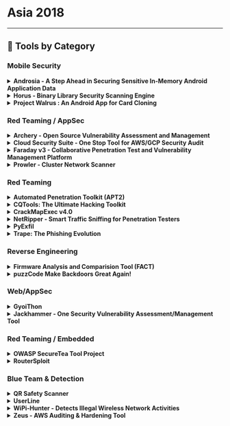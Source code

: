 # Asia 2018
---
## 🧠 Tools by Category
### Mobile Security

<details><summary><strong>Androsia - A Step Ahead in Securing Sensitive In-Memory Android Application Data</strong></summary>

![BH-ASIA-18](https://img.shields.io/badge/BH-ASIA-18-blue) ![Category: Mobile Security](https://img.shields.io/badge/Category:%20Mobile%20Security-yellow) ![Samit Anwer](https://img.shields.io/badge/Samit%20Anwer-informational)

🔗 **Link:** [Androsia - A Step Ahead in Securing Sensitive In-Memory Android Application Data](#)  
📝 **Description:** Each Android app runs in its own VM, with every VM allocated a limited heap size for creating new objects. Neither the app nor the OS differentiates between regular objects and objects that contain security sensitive information. The sensitive objects like any other object are kept around in the heap until the app hits a memory constraint. The OS then invokes the Dalvik garbage collector in order to reclaim memory from unreferenced objects on the heap and provides the reclaimed memory back to the app. However, there is no guarantee the objects containing security sensitive information will be cleared from memory. Even though objects might not be used ahead in the program, they might still be referenced directly or indirectly by a GC root which would prevent them from getting collected - a situation known as memory leak.Android does not provide explicit APIs to reclaim memory from sensitive objects which are not "used" ahead in the program. "java.security.*" library does provide classes for holding sensitive data (like KeyStore.PasswordProtection) and API's (like destroy()) to remove sensitive content from the objects. However, the onus of calling these APIs is on the developer. Developers may invoke these APIs at a stage very late in the code or worst may even forget to invoke them. This leaves a window of time where the security critical objects, which are not used any further in the program, live in the heap memory and wait to be garbage collected. During this window, a compromise of the app can allow an attacker to read the credentials by dumping the heap memory. This is a needless risk every Android application lives with today.We propose a tool called Androsia, which uses a summary based [1] inter-procedural data-flow analysis to determine the points in the program where security sensitive objects are last used (so that their content can be cleared). Androsia then performs bytecode transformation of the app to flush out the secrets resetting the objects to their default values.[1] D. Yan, G. Xu, and A. Rountev. Rethinking soot for summary-based wholeprogram analysis. In Proceedings of the ACM SIGPLAN International Workshop on State of the Art in Java Program Analysis, SOAP '12, pages 9â14, New York, NY, USA, 2012. ACM

</details>

<details><summary><strong>Horus - Binary Library Security Scanning Engine</strong></summary>

![BH-ASIA-18](https://img.shields.io/badge/BH-ASIA-18-blue) ![Category: Mobile Security](https://img.shields.io/badge/Category:%20Mobile%20Security-yellow) ![Qin Chen](https://img.shields.io/badge/Qin%20Chen-informational) ![Jiashui Wang](https://img.shields.io/badge/Jiashui%20Wang-informational)

🔗 **Link:** [Horus - Binary Library Security Scanning Engine](#)  
📝 **Description:** Horus is a scanning engine for mobile security mainly used to detect security risks of binary library, including detection of binary vulnerabilities and malicious behavior. Horus is currently used within Alipay Inc. It is designed as a rule-based framework. As many mobile apps use a large number of third-party libraries - such as libopenssl, libffmpeg and so on - Horus supports security detection of various types of binary libraries. New product or new task connects to it by calling the interface. By adding and removing defined rules (CVE,patch,txt), the user will get a distribution or matching statistic for vulnerability, backdoor or malicious activity, etc. Now,It matches rules at different level: binary function level, binary pattern level and binary instruction level.Horus has resolved thousands of application security risks and help us improve the security of applications effectively and reliably. We want to open this security scanning engine through Arsenal. We hope to improve matching algorithms and performance of Horus in the future with more ai power inside. We also hope more and more security developers can work together to improve Horus.

</details>

<details><summary><strong>Project Walrus : An Android App for Card Cloning</strong></summary>

![BH-ASIA-18](https://img.shields.io/badge/BH-ASIA-18-blue) ![Category: Mobile Security](https://img.shields.io/badge/Category:%20Mobile%20Security-yellow) ![Daniel Underhay](https://img.shields.io/badge/Daniel%20Underhay-informational) ![Matthew Daley](https://img.shields.io/badge/Matthew%20Daley-informational)

🔗 **Link:** [Project Walrus : An Android App for Card Cloning](https://github.com/TeamWalrus/Walrus)  
📝 **Description:** Project Walrus is an Android app we're developing to let pentesters make better use of their contactless card devices, like the Proxmark and the Chameleon Mini. Come and see how Walrus can help you on your next red team, or just come so I can clone your access cards.

</details>


### Red Teaming / AppSec

<details><summary><strong>Archery - Open Source Vulnerability Assessment and Management</strong></summary>

![BH-ASIA-18](https://img.shields.io/badge/BH-ASIA-18-blue) ![Category: Red Teaming / AppSec](https://img.shields.io/badge/Category:%20Red%20Teaming%20/%20AppSec-red) ![Anand Tiwari](https://img.shields.io/badge/Anand%20Tiwari-informational)

🔗 **Link:** [Archery - Open Source Vulnerability Assessment and Management](https://github.com/archerysec/archerysec)  
📝 **Description:** Archery is an open-source vulnerability assessment and management tool which helps developers and pentesters to perform scans and manage vulnerabilities. Archery uses popular open-source tools to perform comprehensive scanning for web application and network. It also performs web application dynamic authenticated scanning and covers the whole applications by using selenium. The developers can also utilize the tool for implementation of their DevOps CI/CD environment.The main capabilities of our Archery include:Perform Web and Network Vulnerability Scanning using open-source tools.Correlates and Collaborate all raw scans data, show them in a consolidated manner.Perform authenticated web scanning.Perform web application scanning using selenium.Vulnerability Management.Enable REST API's for developers to perform scanning and Vulnerability Management.Useful for DevOps teams for Vulnerability Management.More documentation here:https://archerysec.github.io/archerysec/

</details>

<details><summary><strong>Cloud Security Suite - One Stop Tool for AWS/GCP Security Audit</strong></summary>

![BH-ASIA-18](https://img.shields.io/badge/BH-ASIA-18-blue) ![Category: Red Teaming / AppSec](https://img.shields.io/badge/Category:%20Red%20Teaming%20/%20AppSec-red) ![Jayesh Chauhan](https://img.shields.io/badge/Jayesh%20Chauhan-informational) ![Shivankar Madaan](https://img.shields.io/badge/Shivankar%20Madaan-informational)

🔗 **Link:** [Cloud Security Suite - One Stop Tool for AWS/GCP Security Audit](#)  
📝 **Description:** Nowadays, cloud infrastructure is pretty much the de-facto service used by large/small companies. Most of the major organizations have entirely moved to cloud. With more and more companies moving to cloud, the security of cloud becomes a major concern. While AWS & GCP provides you protection with traditional security methodologies and has a neat structure for authorisation/configuration, its security is as robust as the person in charge of creating/assigning these configuration policies. As we all know, human error is inevitable and any such human mistake could lead to catastrophic damage to the environment.A few vulnerable scenarios:Your security groups, password policy or IAM policies are not configured properlyS3 buckets are world-readableWeb servers supporting vulnerable ssl ciphersPorts exposed to public with vulnerable services running on themIf root credentials are usedLogging or MFA is disabledAnd many more such scenarios...Knowing all this, audit of AWS/GCP infrastructure becomes a hectic task! There are few open source tools that help AWS/GCP auditing, but none of them have an exhaustive checklist. Also, collecting, setting up all the tools, and looking at different result sets is a painful task. Moreover, while maintaining big infrastructures, system audit of server instances is a major task as well.CS Suite is a one stop tool for auditing the security posture of the AWS/GCP infrastructure and does OS audits as well. CS Suite leverages current open-source tools capabilities and has other missing checks added into one tool to rule them all. CS-Suite also supports JSON output which can be consumed for further usage.

</details>

<details><summary><strong>Faraday v3 - Collaborative Penetration Test and Vulnerability Management Platform</strong></summary>

![BH-ASIA-18](https://img.shields.io/badge/BH-ASIA-18-blue) ![Category: Red Teaming / AppSec](https://img.shields.io/badge/Category:%20Red%20Teaming%20/%20AppSec-red) ![Emilio Couto](https://img.shields.io/badge/Emilio%20Couto-informational)

🔗 **Link:** [Faraday v3 - Collaborative Penetration Test and Vulnerability Management Platform](https://github.com/wannadie/mendeley-parser/blob/master/output/electrical-and-electronic-engineering/electrical-and-electronic-engineering-g.csv)  
📝 **Description:** The idea behind Faraday is to help you to share all the information that is generated during a pentest, vulnerability assessment or scan without changing the way you work. You run a command, import a report, and Faraday will normalize the results and share them with the rest of the team in real-time. Faraday has more than 60 plugins available (and counting), including the most popular commercial and open-source tools. If you use a tool that Faraday doesn't have a plugin for, you can create your own! During this presentation we're going to release Faraday v3.0 with all the new features that we were working on for the last couple of months that include a huge back-end change. Come check it out!

</details>

<details><summary><strong>Prowler - Cluster Network Scanner</strong></summary>

![BH-ASIA-18](https://img.shields.io/badge/BH-ASIA-18-blue) ![Category: Red Teaming / AppSec](https://img.shields.io/badge/Category:%20Red%20Teaming%20/%20AppSec-red) ![Faith See Wan Yi](https://img.shields.io/badge/Faith%20See%20Wan%20Yi-informational) ![Chi Seng Wong](https://img.shields.io/badge/Chi%20Seng%20Wong-informational) ![Timothy Liu](https://img.shields.io/badge/Timothy%20Liu-informational)

🔗 **Link:** [Prowler - Cluster Network Scanner](https://github.com/nd7141/icml2020/blob/master/neurips_2019_accepted.txt)  
📝 **Description:** Prowler is a Cluster Network Vulnerability Scanner, developed during Singapore Infosec Community Hackathon - HackSmith v1.0. It is implemented on a cluster of Raspberry Pi and it will scan a network for vulnerabilities, such as default/weak credentials, that can be easily exploited.

</details>


### Red Teaming

<details><summary><strong>Automated Penetration Toolkit (APT2)</strong></summary>

![BH-ASIA-18](https://img.shields.io/badge/BH-ASIA-18-blue) ![Category: Red Teaming](https://img.shields.io/badge/Category:%20Red%20Teaming-red) ![Adam Compton](https://img.shields.io/badge/Adam%20Compton-informational)

🔗 **Link:** [Automated Penetration Toolkit (APT2)](https://github.com/toolswatch/blackhat-arsenal-tools/blob/master/vulnerability_assessment/apt2.md)  
📝 **Description:** Nearly every penetration test begins the same way - run a NMAP scan, review the results, choose interesting services to enumerate and attack/exploit, and perform post-exploitation activities. What was once a fairly time consuming manual process, is now automated! Automated Penetration Testing Toolkit (APT2) is an extendable modular framework designed to automate common tasks performed during penetration testing. APT2 can chain data gathered from different modules together to build dynamic attack paths. Starting with a NMAP scan of the target environment, discovered ports and services become triggers for the various modules which in turn can fire additional triggers. Have FTP, Telnet, or SSH? APT2 will attempt common authentication. Have SMB? APT2 determines what OS and looks for shares, null sessions, and other information. Modules include everything from enumeration, scanning, brute forcing, and even integration with Metasploit. Come check out how APT2 will save you time on every engagement.Have you seen APT2 before? Great, now come and check out some of the new and enhanced features which include stream lined operations, additional modules, and improvements to the overall ease of module creation and development.

</details>

<details><summary><strong>CQTools: The Ultimate Hacking Toolkit</strong></summary>

![BH-ASIA-18](https://img.shields.io/badge/BH-ASIA-18-blue) ![Category: Red Teaming](https://img.shields.io/badge/Category:%20Red%20Teaming-red) ![Paula Januszkiewicz](https://img.shields.io/badge/Paula%20Januszkiewicz-informational) ![Greg Tworek](https://img.shields.io/badge/Greg%20Tworek-informational)

🔗 **Link:** [CQTools: The Ultimate Hacking Toolkit](#)  
📝 **Description:** CQURE Team has written over 200 hacking tools during penetration testing. We decided to choose the top 35 tools and pack them in a toolkit called CQTools. This toolkit allows you to deliver complete attacks within the infrastructure, starting with sniffing and spoofing activities, going through information extraction, password extraction, custom shell generation, custom payload generation, hiding code from antivirus solutions, various keyloggers and leverage this information to deliver attacks. Some of the tools are based on discoveries that were released to the world for the first time by CQURE Team; some of the tools took years to complete, and all of the tools work in a straightforward manner. CQTools is the ultimate toolkit to have when delivering penetration test. The tools simply work, and we use them in practice during our cybersecurity assignments. Come and have a look how our CQTools can boost your penetration testing experience!

</details>

<details><summary><strong>CrackMapExec v4.0</strong></summary>

![BH-ASIA-18](https://img.shields.io/badge/BH-ASIA-18-blue) ![Category: Red Teaming](https://img.shields.io/badge/Category:%20Red%20Teaming-red) ![Marcello Salvati](https://img.shields.io/badge/Marcello%20Salvati-informational)

🔗 **Link:** [CrackMapExec v4.0](https://github.com/byt3bl33d3r/CrackMapExec/blob/master/pyproject.toml)  
📝 **Description:** Ever needed to pentest a network with 10 gazillion hosts with a very limited time frame? Ever wanted to Mimikatz entire subnets? How about shelling entire subnets? How about dumping SAM hashes? Share spidering? Keeping track of all the credentials you pillaged? (The list goes on)! All while doing this in the stealthiest way possible? Look no further than CrackMapExec! CrackMapExec (a.k.a CME) is a modular post-exploitation tool written in Python that helps automate assessing the security of *large* Active Directory networks. Built with stealth in mind, CME follows the concept of "Living off the Land": abusing built-in Active Directory features/protocols to achieve it's functionality and allowing it to evade most endpoint protection, IDS and IPS solutions. Although meant to be used primarily for offensive purposes, CME can be used by blue teams as well to assess account privileges, find misconfigurations and simulate attack scenarios. In this demo, the author will be showing off v4.0, a major update to the tool bringing more feature and capabilities than ever before! If you are interested in the latest and greatest Active Directory attacks/techniques, weaponizing them at scale and general cool AD stuff this is the demo for you!

</details>

<details><summary><strong>NetRipper - Smart Traffic Sniffing for Penetration Testers</strong></summary>

![BH-ASIA-18](https://img.shields.io/badge/BH-ASIA-18-blue) ![Category: Red Teaming](https://img.shields.io/badge/Category:%20Red%20Teaming-red) ![Ionut Popescu](https://img.shields.io/badge/Ionut%20Popescu-informational)

🔗 **Link:** [NetRipper - Smart Traffic Sniffing for Penetration Testers](https://github.com/NytroRST/NetRipper)  
📝 **Description:** NetRipper is a post-exploitation tool targeting Windows systems which uses API hooking in order to intercept network traffic. It also uses encryption-related functions from a low privileged user, making it able to capture both plain-text traffic and encrypted traffic before encryption/after decryption.

</details>

<details><summary><strong>PyExfil</strong></summary>

![BH-ASIA-18](https://img.shields.io/badge/BH-ASIA-18-blue) ![Category: Red Teaming](https://img.shields.io/badge/Category:%20Red%20Teaming-red) ![Yuval Nativ](https://img.shields.io/badge/Yuval%20Nativ-informational)

🔗 **Link:** [PyExfil](https://github.com/cjcase/beaconleak)  
📝 **Description:** PyExfil is a data exfiltration package with various data exfiltration techniques for various scenarios.

</details>

<details><summary><strong>Trape: The Phishing Evolution</strong></summary>

![BH-ASIA-18](https://img.shields.io/badge/BH-ASIA-18-blue) ![Category: Red Teaming](https://img.shields.io/badge/Category:%20Red%20Teaming-red) ![Jose Pino](https://img.shields.io/badge/Jose%20Pino-informational) ![Jhonathan Espinosa](https://img.shields.io/badge/Jhonathan%20Espinosa-informational)

🔗 **Link:** [Trape: The Phishing Evolution](https://github.com/GNOME/libsoup/blob/master/NEWS)  
📝 **Description:** Trape is a recognition tool that allows you to track people and make phishing attacks in real time; the information you can get is very detailed. The objective is to teach the world the possible outcomes through this strategy -- the big Internet companies could be monitoring you, getting information beyond your IP, such as the sessions of your sites or Internet services.

</details>


### Reverse Engineering

<details><summary><strong>Firmware Analysis and Comparision Tool (FACT)</strong></summary>

![BH-ASIA-18](https://img.shields.io/badge/BH-ASIA-18-blue) ![Category: Reverse Engineering](https://img.shields.io/badge/Category:%20Reverse%20Engineering-orange) ![Peter Weidenbach](https://img.shields.io/badge/Peter%20Weidenbach-informational)

🔗 **Link:** [Firmware Analysis and Comparision Tool (FACT)](https://github.com/fkie-cad/FACT_core/wiki)  
📝 **Description:** The Firmware Analysis and Comparison Tool (FACT) is intended to automate Firmware Security analysis. Thereby, it shall be easy to use (web GUI), extend (plug-in system) and integrate (REST API). When analyzing Firmware, you face several challenges: unpacking, initial analysis, identifying changes towards other versions, find other firmware images that might share vulnerabilities you just found. FACT is able to automate many aspects of these challenges leading to a massive speedup in the firmware analysis process. This means you can focus on the fun part of finding new vulnerabilities, whereas FACT does all the boring stuff for you.Source code: https://protect-eu.mimecast.com/s/FefbCNL66FZqmPNsmynnm?domain=github.comAdditional information: https://protect-eu.mimecast.com/s/siORCOM00sNLmZACv-Iml?domain=fkie-cad.github.io

</details>

<details><summary><strong>puzzCode Make Backdoors Great Again!</strong></summary>

![BH-ASIA-18](https://img.shields.io/badge/BH-ASIA-18-blue) ![Category: Reverse Engineering](https://img.shields.io/badge/Category:%20Reverse%20Engineering-orange) ![Sheng-Hao Ma](https://img.shields.io/badge/Sheng-Hao%20Ma-informational)

🔗 **Link:** [puzzCode Make Backdoors Great Again!](#)  
📝 **Description:** puzzCode is a simple compiler based on mingw, written in C# to build windows applications in such a way that they can't be analysed by standard analysis tools (e.g. IDA, Ollydbg, x64dbg, Snowman Decompiler, etc.)puzzCode is based on MinGW to compile C/C++ source code to assembly language while also obfuscating every instruction. puzzCode transforms each original instruction into obfuscated code by breaking each function into countless pieces.The most important thing is that the executable (exe) file, once compiled by puzzCode will be undetectable by antivirus as it effectively will create a completely new application.

</details>


### Web/AppSec

<details><summary><strong>GyoiThon</strong></summary>

![BH-ASIA-18](https://img.shields.io/badge/BH-ASIA-18-blue) ![Category: Web/AppSec](https://img.shields.io/badge/Category:%20Web/AppSec-blue) ![Isao Takaesu](https://img.shields.io/badge/Isao%20Takaesu-informational) ![Masafumi Masuya](https://img.shields.io/badge/Masafumi%20Masuya-informational) ![Toshitsugu Yoneyama](https://img.shields.io/badge/Toshitsugu%20Yoneyama-informational) ![Takeshi Terada](https://img.shields.io/badge/Takeshi%20Terada-informational) ![Tomoyuki Kudo](https://img.shields.io/badge/Tomoyuki%20Kudo-informational)

🔗 **Link:** [GyoiThon](#)  
📝 **Description:** GyoiThon is a growing penetration test tool using Deep Learning. Deep Learning improves classification accuracy in proportion to the amount of learning data. Therefore, GyoiThon will be taking in new learning data during every scan. Since GyoiThon uses various features of software included in HTTP response as learning data, the more you scan, the more the accuracy of software detection improves. For this reason, GyoiThon is a growing penetration test tool.GyoiThon identifies the software installed on web server (OS, Middleware, Framework, CMS, etc...) based on the learning data. After that, GyoiThon executes valid exploits for the identified software. GyoiThon automatically generates reports of scan results. GyoiThon executes the above processing automatically.GyoiThon consists of three engines:Software analysis engine - It identifies software based on HTTP response obtained by normal access to web server using Deep Learning base and signature base.Vulnerability determination engine - It collects vulnerability information corresponding to identify software by the software analysis engine. And, the engine executes an exploit corresponding to the vulnerability of the software and checks whether the software is affected by the vulnerability.Report generation engine - It generates a report that summarizes the risks of vulnerabilities and the countermeasure.Traditional penetration testing tools are very inefficient because they execute all signatures; however, unlike traditional penetration testing tools, GyoiThon is very efficient because it executes only valid exploits for the identified software. As a result, the user's burden will be greatly reduce, and GyoiThon will greatly contribute to the security improvement of many web servers.

</details>

<details><summary><strong>Jackhammer - One Security Vulnerability Assessment/Management Tool</strong></summary>

![BH-ASIA-18](https://img.shields.io/badge/BH-ASIA-18-blue) ![Category: Web/AppSec](https://img.shields.io/badge/Category:%20Web/AppSec-blue) ![Rajagopal VR](https://img.shields.io/badge/Rajagopal%20VR-informational) ![Krishna Chaitanya Yarramsetty](https://img.shields.io/badge/Krishna%20Chaitanya%20Yarramsetty-informational)

🔗 **Link:** [Jackhammer - One Security Vulnerability Assessment/Management Tool](#)  
📝 **Description:** Jackhammer is an integrated tool suite that comes with out-of-the-box industry standard integrations. It is a first-of-its-kind tool that combines static analysis, dynamic web app analysis, mobile security, API security, network security, CMS security, AWS/Azure security tools, docker/container security, and vulnerability manager that gives a complete glimpse into security posture of the organization. Using this suite, even senior leadership can have a comprehensive view of their organization's security.Why was it needed? Security, while being imperative for any organization, it is hard to comprehend by most of the developers. Security engineers need to scrutinize every service or app turning security analysis a time intensive and repetitive. What if there exists a tool that can empower everyone to test their code for vulnerabilities, automate security analysis, and show the overall security hygiene of the company?How does it work? Jackhammer initiates various types of scans using existing proven tools and the results are consumed by onboard vulnerability manager. Unique dashboard presents intuitive interface giving the user a holistic view of the code base. The normalized reports are instantly accessible to developers, QAs, TPMs, and security personnel.It can be plugged/integrated with:CI systems and Git via hooks giving complete control over code commitsAWS/Azure account and can keep on scanning complete IP space in realtimeAdditional commercial/open source tools within few minutes and manage those tools from jackhammerTicketing systems (like Jira)slack/pagerduty for real time alerting in addition to SMS and emailsIt creates a sandbox using dockers for every tool and scales the systems when the scan needs it and descale on completion of the scans. The spin-up and tear down is a completely automated process so no person needs to look at the resources making it inexpensive and cost-effective. https://github.com/olacabs/jackhammer

</details>


### Red Teaming / Embedded

<details><summary><strong>OWASP SecureTea Tool Project</strong></summary>

![BH-ASIA-18](https://img.shields.io/badge/BH-ASIA-18-blue) ![Category: Red Teaming / Embedded](https://img.shields.io/badge/Category:%20Red%20Teaming%20/%20Embedded-purple) ![Ade Yoseman Putra](https://img.shields.io/badge/Ade%20Yoseman%20Putra-informational) ![Bambang Rahmadi Kurniawan Payu](https://img.shields.io/badge/Bambang%20Rahmadi%20Kurniawan%20Payu-informational)

🔗 **Link:** [OWASP SecureTea Tool Project](#)  
📝 **Description:** The OWASP SecureTea Project that was developed to be used by anyone who is interested in Security IOT (Internet of Things) and still needs further development. It functions by keeping track of the movement of the mouse/touchpad, detecting who accesses the laptop with mouse/touchpad installed, and sending warning messages via Twitter.

</details>

<details><summary><strong>RouterSploit</strong></summary>

![BH-ASIA-18](https://img.shields.io/badge/BH-ASIA-18-blue) ![Category: Red Teaming / Embedded](https://img.shields.io/badge/Category:%20Red%20Teaming%20/%20Embedded-purple) ![Marcin Bury](https://img.shields.io/badge/Marcin%20Bury-informational) ![Blane Cordes](https://img.shields.io/badge/Blane%20Cordes-informational)

🔗 **Link:** [RouterSploit](#)  
📝 **Description:** RouterSploit is an exploitation framework for embedded devices written in python.

</details>


### Blue Team & Detection

<details><summary><strong>QR Safety Scanner</strong></summary>

![BH-ASIA-18](https://img.shields.io/badge/BH-ASIA-18-blue) ![Category: Blue Team & Detection](https://img.shields.io/badge/Category:%20Blue%20Team%20&%20Detection-cyan) ![Tan Ashley](https://img.shields.io/badge/Tan%20Ashley-informational)

🔗 **Link:** [QR Safety Scanner](https://github.com/trevp/keyname/blob/master/diceware_words.py)  
📝 **Description:** A QR scanner that checks if the QR code contains malicious links. Recently QR codes are being use everywhere, for advertisements, payments, name cards, etc. However, if someone would to exploit these QR codes by hiding malicious links, devices will be infected with malware.

</details>

<details><summary><strong>UserLine</strong></summary>

![BH-ASIA-18](https://img.shields.io/badge/BH-ASIA-18-blue) ![Category: Blue Team & Detection](https://img.shields.io/badge/Category:%20Blue%20Team%20&%20Detection-cyan) ![Chema Garcia](https://img.shields.io/badge/Chema%20Garcia-informational)

🔗 **Link:** [UserLine](https://github.com/THIBER-ORG/userline)  
📝 **Description:** This tool automates the process of creating logon relations from MS Windows Security Events by showing a graphical relation among users domains, source and destination logons, session duration as well as get information regarding logged on users at a given datetime (among other options), providing a starting point to begin the forensic analysis/incident triage.

</details>

<details><summary><strong>WiPi-Hunter - Detects Illegal Wireless Network Activities</strong></summary>

![BH-ASIA-18](https://img.shields.io/badge/BH-ASIA-18-blue) ![Category: Blue Team & Detection](https://img.shields.io/badge/Category:%20Blue%20Team%20&%20Detection-cyan) ![Mehmet Kutlay Kocer](https://img.shields.io/badge/Mehmet%20Kutlay%20Kocer-informational) ![Besim Altinok](https://img.shields.io/badge/Besim%20Altinok-informational)

🔗 **Link:** [WiPi-Hunter - Detects Illegal Wireless Network Activities](#)  
📝 **Description:** WipiHunter is developed for detecting illegal wireless network activities; howver, it shouldn't be seen only as a piece of code. Instead, actually it is a philosophy. You can infer from this project new wireless network illegal activity detection methods. New methods, new ideas and different point of views can be obtained from this project.Example: WiFi Pineapple attacks, Fruitywifi, mana-toolkit, karma attack. WiPi-Hunter Modules:PiSavar: Detects activities of PineAP module and starts deauthentication attack (for fake access points - WiFi Pineapple Activities Detection)PiFinger: Searches for illegal wireless activities in networks you are connected and calculate wireless network security score (detect wifi pineapple and other fakeAPs)PiDense: Monitor illegal wireless network activities. (Fake Access Points)PiKarma: Detects wireless network attacks performed by KARMA module (fake AP). Starts deauthentication attack (for fake access points)PiNokyo: If threats like wifi pineapple attacks or karma attacks are active around, users will be informed about these threats.

</details>

<details><summary><strong>Zeus - AWS Auditing & Hardening Tool</strong></summary>

![BH-ASIA-18](https://img.shields.io/badge/BH-ASIA-18-blue) ![Category: Blue Team & Detection](https://img.shields.io/badge/Category:%20Blue%20Team%20&%20Detection-cyan) ![Deniz Parlak](https://img.shields.io/badge/Deniz%20Parlak-informational)

🔗 **Link:** [Zeus - AWS Auditing & Hardening Tool](https://github.com/DenizParlak/Zeus)  
📝 **Description:** Zeus is a powerful tool for AWS EC2 /S3 / CloudTrail / CloudWatch / KMS best hardening practices. It checks security settings according to the profiles the user creates and changes them to recommended settings based on the CIS AWS Benchmark source at request of the user.

</details>


